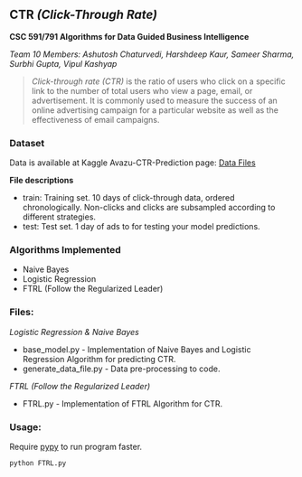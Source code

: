 ## CTR _(Click-Through Rate)_
**CSC 591/791 Algorithms for Data Guided Business Intelligence**

_Team 10 Members: Ashutosh Chaturvedi, Harshdeep Kaur, Sameer Sharma, Surbhi Gupta, Vipul Kashyap_

> _Click-through rate (CTR)_ is the ratio of users who click on a specific link to the number of total users who view a page, email, or advertisement. It is commonly used to measure the success of an online advertising campaign for a particular website as well as the effectiveness of email campaigns.

### Dataset
Data is available at Kaggle Avazu-CTR-Prediction page: [Data Files](https://www.kaggle.com/c/avazu-ctr-prediction/data)

__File descriptions__
* train: Training set. 10 days of click-through data, ordered chronologically. Non-clicks and clicks are subsampled according to different strategies.
* test: Test set. 1 day of ads to for testing your model predictions. 

### Algorithms Implemented
* Naive Bayes
* Logistic Regression
* FTRL (Follow the Regularized Leader)

### Files:
_Logistic Regression & Naive Bayes_
* base_model.py - Implementation of Naive Bayes and Logistic Regression Algorithm for predicting CTR.
* generate_data_file.py - Data pre-processing to code.

_FTRL (Follow the Regularized Leader)_
* FTRL.py - Implementation of FTRL Algorithm for CTR.

### Usage:
Require [pypy](http://pypy.org/) to run program faster.
```
python FTRL.py
```

